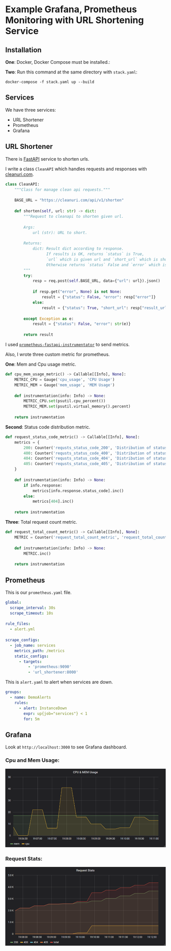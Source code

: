 # Example Grafana, Prometheus Monitoring with URL Shortening Service

## Installation

**One**: Docker, Docker Compose must be installed.:

**Two**: Run this command at the same directory with `stack.yaml`:
```
docker-compose -f stack.yaml up --build
```

## Services

We have three services:

* URL Shortener
* Prometheus
* Grafana

## URL Shortener
There is [FastAPI](https://fastapi.tiangolo.com/) service to shorten urls.

I write a class `CleanAPI` which handles requests and responses with [cleanuri.com](https://cleanuri.com/docs).

```python
class CleanAPI:
    """Class for manage clean api requests."""

    BASE_URL = "https://cleanuri.com/api/v1/shorten"

    def shorten(self, url: str) -> dict:
        """Request to cleanapi to shorten given url.

        Args:
            url (str): URL to short.

        Returns:
            dict: Result dict according to response.
                  If results is OK, returns `status` is True,
                  `url` which is given url and `short_url` which is shortened url.
                  Otherwise returns `status` False and `error` which is error message.
        """        
        try:
            resp = req.post(self.BASE_URL, data={"url": url}).json()

            if resp.get("error", None) is not None:
                result = {"status": False, "error": resp["error"]}
            else:
                result = {"status": True, "short_url": resp["result_url"]}

        except Exception as e:
            result = {"status": False, "error": str(e)}

        return result
```

I used [`prometheus-fastapi-instrumentator`](https://github.com/trallnag/prometheus-fastapi-instrumentator) to send metrics.

Also, I wrote three custom metric for prometheus.

**One**: Mem and Cpu usage metric.
```python
def cpu_mem_usage_metric() -> Callable[[Info], None]:
    METRIC_CPU = Gauge('cpu_usage', 'CPU Usage')
    METRIC_MEM = Gauge('mem_usage', 'MEM Usage')

    def instrumentation(info: Info) -> None:
        METRIC_CPU.set(psutil.cpu_percent())
        METRIC_MEM.set(psutil.virtual_memory().percent)

    return instrumentation
```
**Second**: Status code distribution metric.
```python
def request_status_code_metric() -> Callable[[Info], None]:
    metrics = {
        200: Counter('requsts_status_code_200', 'Distribution of status code 200'),
        400: Counter('requsts_status_code_400', 'Distribution of status code 400'),
        404: Counter('requsts_status_code_404', 'Distribution of status code 404'),
        405: Counter('requsts_status_code_405', 'Distribution of status code 405'),
    }
    
    def instrumentation(info: Info) -> None:
        if info.response:
            metrics[info.response.status_code].inc()
        else:
            metrics[404].inc()

    return instrumentation
```
**Three**: Total request count metric.
```python
def request_total_count_metric() -> Callable[[Info], None]:
    METRIC = Counter('request_total_count_metric', 'request_total_count_metric')

    def instrumentation(info: Info) -> None:
        METRIC.inc()

    return instrumentation
```

## Prometheus
This is our `prometheus.yaml` file.
```yaml
global:
  scrape_interval: 30s
  scrape_timeout: 10s

rule_files:
  - alert.yml

scrape_configs:
  - job_name: services
    metrics_path: /metrics
    static_configs:
      - targets:
          - 'prometheus:9090'
          - 'url_shortener:8000'
```
This is `alert.yaml` to alert when services are down.
```yaml
groups:
  - name: DemoAlerts
    rules:
      - alert: InstanceDown 
        expr: up{job="services"} < 1 
        for: 5m 
```
## Grafana
Look at `http://localhost:3000` to see Grafana dashboard.

### Cpu and Mem Usage:
![alt text](https://github.com/madogan/URLShortener/blob/master/cpu_mem_graph.png?raw=true)
### Request Stats:
![alt text](https://github.com/madogan/URLShortener/blob/master/request_stats_graph.png?raw=true)
